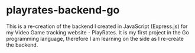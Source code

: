 # playrates-backend-go

This is a re-creation of the backend I created in JavaScript (Express.js) for my Video Game tracking website - PlayRates. It is my first project in the Go programming language, therefore I am learning on the side as I re-create the backend.
